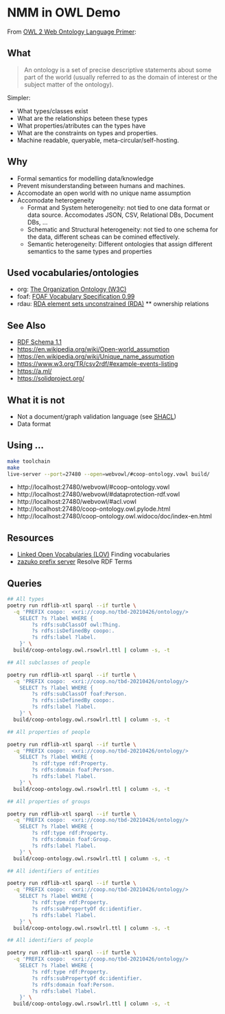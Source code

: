 # NMM in OWL Demo

From [OWL 2 Web Ontology Language Primer](https://www.w3.org/TR/owl2-primer/):

## What

> An ontology is a set of precise descriptive statements about some part of the world (usually referred to as the domain of interest or the subject matter of the ontology).

Simpler:
* What types/classes exist
* What are the relationships beteen these types
* What properties/atributes can the types have
* What are the constraints on types and properties.
* Machine readable, queryable, meta-circular/self-hosting.

## Why

* Formal semantics for modelling data/knowledge
* Prevent misunderstanding between humans and machines.
* Accomodate an open world with no unique name assumption
* Accomodate heterogeneity
  * Format and System heterogeneity: not tied to one data format or data source. Accomodates JSON, CSV, Relational DBs, Document DBs, ...
  * Schematic and Structural heterogeneity: not tied to one schema for the data, different scheas can be comined effectively.
  * Semantic heterogeneity: Different ontologies that assign different semantics to the same types and properties


## Used vocabularies/ontologies

* org: [The Organization Ontology (W3C)](https://www.w3.org/TR/vocab-org/)
* foaf: [FOAF Vocabulary Specification 0.99](http://xmlns.com/foaf/spec/)
* rdau: [RDA element sets unconstrained (RDA)](http://www.rdaregistry.info/Elements/u/)
** ownership relations

## See Also

* [RDF Schema 1.1](https://www.w3.org/TR/rdf-schema/)
* https://en.wikipedia.org/wiki/Open-world_assumption
* https://en.wikipedia.org/wiki/Unique_name_assumption
* https://www.w3.org/TR/csv2rdf/#example-events-listing
* https://a.ml/
* https://solidproject.org/

## What it is not

* Not a document/graph validation language (see [SHACL](https://www.w3.org/TR/shacl/))
* Data format

## Using ...

```bash
make toolchain
make
live-server --port=27480 --open=webvowl/#coop-ontology.vowl build/
```

- http://localhost:27480/webvowl/#coop-ontology.vowl
- http://localhost:27480/webvowl/#dataprotection-rdf.vowl
- http://localhost:27480/webvowl/#acl.vowl
- http://localhost:27480/coop-ontology.owl.pylode.html 
- http://localhost:27480/coop-ontology.owl.widoco/doc/index-en.html

## Resources

* [Linked Open Vocabularies (LOV)](https://lov.linkeddata.es/dataset/lov/)
  Finding vocabularies
* [zazuko prefix server](https://prefix.zazuko.com/)
  Resolve RDF Terms

## Queries

```bash
## All types
poetry run rdflib-xtl sparql --if turtle \
  -q 'PREFIX coopo:  <xri://coop.no/tbd-20210426/ontology/> 
    SELECT ?s ?label WHERE {
        ?s rdfs:subClassOf owl:Thing.
        ?s rdfs:isDefinedBy coopo:.
        ?s rdfs:label ?label.
    }' \
  build/coop-ontology.owl.rsowlrl.ttl | column -s, -t

## All subclasses of people

poetry run rdflib-xtl sparql --if turtle \
  -q 'PREFIX coopo:  <xri://coop.no/tbd-20210426/ontology/> 
    SELECT ?s ?label WHERE {
        ?s rdfs:subClassOf foaf:Person.
        ?s rdfs:isDefinedBy coopo:.
        ?s rdfs:label ?label.
    }' \
  build/coop-ontology.owl.rsowlrl.ttl | column -s, -t

## All properties of people

poetry run rdflib-xtl sparql --if turtle \
  -q 'PREFIX coopo:  <xri://coop.no/tbd-20210426/ontology/> 
    SELECT ?s ?label WHERE {
        ?s rdf:type rdf:Property.
        ?s rdfs:domain foaf:Person.
        ?s rdfs:label ?label.
    }' \
  build/coop-ontology.owl.rsowlrl.ttl | column -s, -t

## All properties of groups

poetry run rdflib-xtl sparql --if turtle \
  -q 'PREFIX coopo:  <xri://coop.no/tbd-20210426/ontology/> 
    SELECT ?s ?label WHERE {
        ?s rdf:type rdf:Property.
        ?s rdfs:domain foaf:Group.
        ?s rdfs:label ?label.
    }' \
  build/coop-ontology.owl.rsowlrl.ttl | column -s, -t

## All identifiers of entities

poetry run rdflib-xtl sparql --if turtle \
  -q 'PREFIX coopo:  <xri://coop.no/tbd-20210426/ontology/> 
    SELECT ?s ?label WHERE {
        ?s rdf:type rdf:Property.
        ?s rdfs:subPropertyOf dc:identifier.
        ?s rdfs:label ?label.
    }' \
  build/coop-ontology.owl.rsowlrl.ttl | column -s, -t

## All identifiers of people

poetry run rdflib-xtl sparql --if turtle \
  -q 'PREFIX coopo:  <xri://coop.no/tbd-20210426/ontology/> 
    SELECT ?s ?label WHERE {
        ?s rdf:type rdf:Property.
        ?s rdfs:subPropertyOf dc:identifier.
        ?s rdfs:domain foaf:Person.
        ?s rdfs:label ?label.
    }' \
  build/coop-ontology.owl.rsowlrl.ttl | column -s, -t
```

